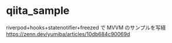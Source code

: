 # qiita_sample

riverpod+hooks+statenotifier+freezed で MVVM のサンプルを写経
https://zenn.dev/yumiba/articles/10db684c90069d
